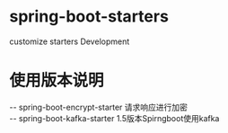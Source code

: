 
# spring-boot-starters
customize starters Development

# 使用版本说明
-- spring-boot-encrypt-starter 请求响应进行加密  
-- spring-boot-kafka-starter 1.5版本Spirngboot使用kafka